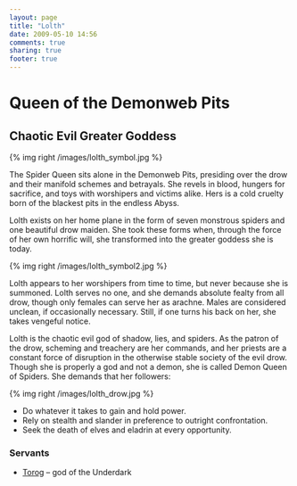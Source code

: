 ```yaml
---
layout: page
title: "Lolth"
date: 2009-05-10 14:56
comments: true
sharing: true
footer: true
---
```

# Queen of the Demonweb Pits
## Chaotic Evil Greater Goddess

{% img right /images/lolth_symbol.jpg %}

The Spider Queen sits alone in the Demonweb Pits, presiding over the drow and their manifold schemes and betrayals. She revels in blood, hungers for sacrifice, and toys with worshipers and victims alike. Hers is a cold cruelty born of the blackest pits in the endless Abyss.

Lolth exists on her home plane in the form of seven monstrous spiders and one beautiful drow maiden. She took these forms when, through the force of her own horrific will, she transformed into the greater goddess she is today.

{% img right /images/lolth_symbol2.jpg %}

Lolth appears to her worshipers from time to time, but never because she is summoned. Lolth serves no one, and she demands absolute fealty from all drow, though only females can serve her as arachne. Males are considered unclean, if occasionally necessary. Still, if one turns his back on her, she takes vengeful notice.

Lolth is the chaotic evil god of shadow, lies, and spiders. As the patron of the drow, scheming and treachery are her commands, and her priests are a constant force of disruption in the otherwise stable society of the evil drow. Though she is properly a god and not a demon, she is called Demon Queen of Spiders. She demands that her followers:

{% img right /images/lolth_drow.jpg %}

* Do whatever it takes to gain and hold power.
* Rely on stealth and slander in preference to outright confrontation.
* Seek the death of elves and eladrin at every opportunity.

### Servants

* [Torog](/campaigns/toee/deities/Torog.html) – god of the Underdark

